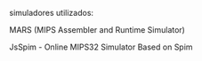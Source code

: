simuladores utilizados:


MARS (MIPS Assembler and Runtime Simulator) 



JsSpim - Online MIPS32 Simulator Based on Spim
